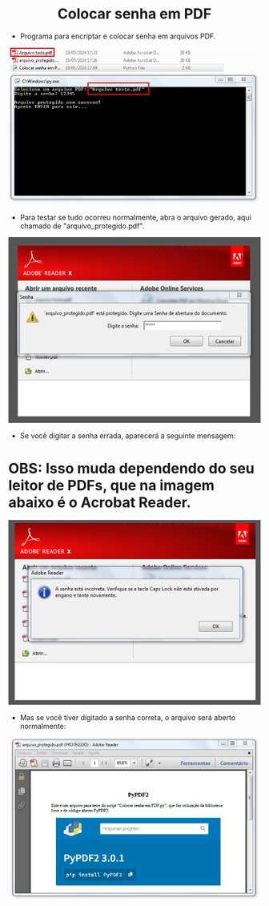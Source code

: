 <h1 align="center">Colocar senha em PDF</h1>

- Programa para encriptar e colocar senha em arquivos PDF.

![Screenshot](https://github.com/AndrewVargas1991/Colocar-senha-em-PDF/blob/main/imagens/Tela.png)

- Para testar se tudo ocorreu normalmente, abra o arquivo gerado, aqui chamado de "arquivo_protegido.pdf".

![Screenshot](https://github.com/AndrewVargas1991/Colocar-senha-em-PDF/blob/main/imagens/Tela%20da%20senha.png)

- Se você digitar a senha errada, aparecerá a seguinte mensagem:
# OBS: Isso muda dependendo do seu leitor de PDFs, que na imagem abaixo é o Acrobat Reader.

![Screenshot](https://github.com/AndrewVargas1991/Colocar-senha-em-PDF/blob/main/imagens/Tela%20senha%20incorreta.png)

- Mas se você tiver digitado a senha correta, o arquivo será aberto normalmente:

![Screenshot](https://github.com/AndrewVargas1991/Colocar-senha-em-PDF/blob/main/imagens/Tela%20do%20arquivo%20protegido.png)
